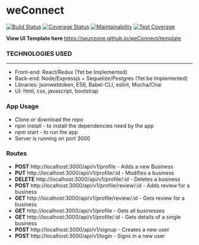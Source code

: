 # weConnect
[![Build Status](https://travis-ci.org/seunzone/weConnect.svg?branch=api-fake-data)](https://travis-ci.org/seunzone/weConnect) [![Coverage Status](https://coveralls.io/repos/github/seunzone/weConnect/badge.svg?branch=api-fake-data)](https://coveralls.io/github/seunzone/weConnect?branch=api-fake-data) [![Maintainability](https://api.codeclimate.com/v1/badges/a5a45a1da4b3a7209757/maintainability)](https://codeclimate.com/github/seunzone/weConnect/maintainability) [![Test Coverage](https://api.codeclimate.com/v1/badges/a5a45a1da4b3a7209757/test_coverage)](https://codeclimate.com/github/seunzone/weConnect/test_coverage)


<b>View UI Template here </b>https://seunzone.github.io/weConnect/template

<h3>TECHNOLOGIES USED</h3>
<hr>
<ul>
  <li>Front-end: React/Redux (Yet be Implemented)</li>
  <li>Back-end: Node/Expressjs + Sequelize/Postgres (Yet be Implemented)</li>
  <li>Libraries: jsonwebtoken, ES6, Babel-CLI, eslint, Mocha/Chai</li>
  <li>UI: html, css, javascript, bootstrap</li>
</ul>

<h3>App Usage</h3>
<ul>
    <li>Clone or download the repo</li>
    <li>npm install - to install the dependencies need by the app</li>
    <li>npm start - to run the app</li>
    <li>Server is running on port 3000</li>
</ul>

### Routes
- **POST** http://localhost:3000/api/v1/profile - Adds a new Business
- **PUT** http://localhost:3000/api/v1/profile/:id - Modifies a business
- **DELETE** http://localhost:3000/api/v1/profile/:id - Deletes a business
- **POST** http://localhost:3000/api/v1/profile/review/:id - Adds review for a business
- **GET** http://localhost:3000/api/v1/profile/review/:id - Gets review for a business
- **GET** http://localhost:3000/api/v1/profile - Gets all businesses
- **GET** http://localhost:3000/api/v1/profile/:id - Gets details of a single business
- **POST** http://localhost:3000/api/v1/signup - Creates a new user
- **POST** http://localhost:3000/api/v1/login - Signs in a new user
